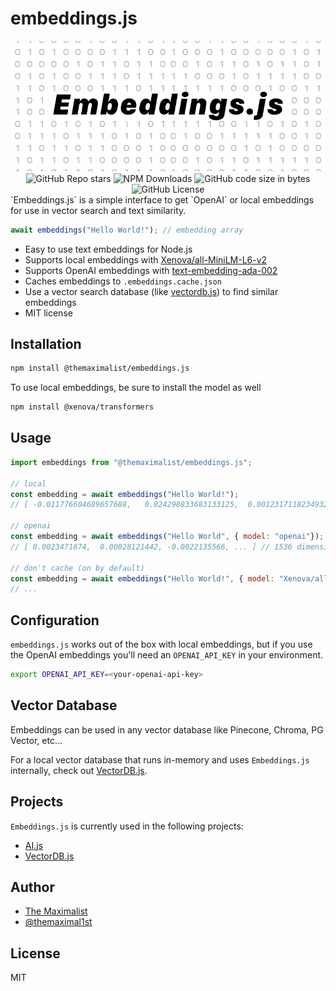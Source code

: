 # embeddings.js

<img src="logo.png" />

<div class="badges" style="text-align: center; margin-top: 0px;">
<img alt="GitHub Repo stars" src="https://img.shields.io/github/stars/themaximal1st/embeddings.js">
<img alt="NPM Downloads" src="https://img.shields.io/npm/dt/%40themaximalist%2Fembeddings.js">
<img alt="GitHub code size in bytes" src="https://img.shields.io/github/languages/code-size/themaximal1st/embeddings.js">
<img alt="GitHub License" src="https://img.shields.io/github/license/themaximal1st/embeddings.js">
</div>
`Embeddings.js` is a simple interface to get `OpenAI` or local embeddings for use in vector search and text similarity.

```javascript
await embeddings("Hello World!"); // embedding array
```

-   Easy to use text embeddings for Node.js
-   Supports local embeddings with [Xenova/all-MiniLM-L6-v2](https://huggingface.co/Xenova/all-MiniLM-L6-v2)
-   Supports OpenAI embeddings with [text-embedding-ada-002](https://platform.openai.com/docs/guides/embeddings/how-to-get-embeddings)
-   Caches embeddings to `.embeddings.cache.json`
-   Use a vector search database (like [vectordb.js](https://github.com/themaximal1st/vectordb.js)) to find similar embeddings
-   MIT license



## Installation

```bash
npm install @themaximalist/embeddings.js
```

To use local embeddings, be sure to install the model as well

```bash
npm install @xenova/transformers
```



## Usage

```javascript
import embeddings from "@themaximalist/embeddings.js";

// local
const embedding = await embeddings("Hello World!");
// [ -0.011776604689657688,   0.024298833683133125,  0.0012317118234932423, ... ] // 384 dimension embedding array

// openai
const embedding = await embeddings("Hello World", { model: "openai"});
// [ 0.0023471874,  0.00028121442, -0.0022135566, ... ] // 1536 dimension embedding array

// don't cache (on by default)
const embedding = await embeddings("Hello World!", { model: "Xenova/all-MiniLM-L6-v2", cache: false});
// ...
```



## Configuration

`embeddings.js` works out of the box with local embeddings, but if you use the OpenAI embeddings you'll need an `OPENAI_API_KEY` in your environment.

```bash
export OPENAI_API_KEY=<your-openai-api-key>
```



## Vector Database

Embeddings can be used in any vector database like Pinecone, Chroma, PG Vector, etc...

For a local vector database that runs in-memory and uses `Embeddings.js` internally, check out [VectorDB.js](https://vectordbjs.themaximalist.com).



## Projects

`Embeddings.js` is currently used in the following projects:

-   [AI.js](https://aijs.themaximalist.com)
-   [VectorDB.js](https://vectordbjs.themaximalist.com)




## Author

-   [The Maximalist](https://themaximalist.com/)
-   [@themaximal1st](https://twitter.com/themaximal1st)



## License

MIT
